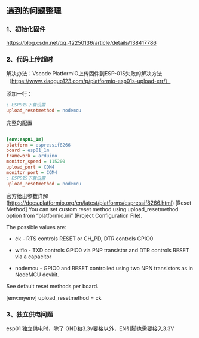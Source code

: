 ## 遇到的问题整理

### 1、初始化固件

https://blog.csdn.net/qq_42250136/article/details/138417786

### 2、代码上传超时

解决办法：Vscode PlatformIO上传固件到ESP-01S失败的解决方法（https://www.xiaoguo123.com/p/platformio-esp01s-upload-err/）

添加一行：
```ini
; ESP01S下载设置
upload_resetmethod = nodemcu
```

完整的配置
```ini

[env:esp01_1m]
platform = espressif8266
board = esp01_1m
framework = arduino
monitor_speed = 115200
upload_port = COM4
monitor_port = COM4
; ESP01S下载设置
upload_resetmethod = nodemcu
```

官方给出参数详解(https://docs.platformio.org/en/latest/platforms/espressif8266.html)
[Reset Method]
You can set custom reset method using upload_resetmethod option from “platformio.ini” (Project Configuration File).

The possible values are:

* ck - RTS controls RESET or CH_PD, DTR controls GPIO0

* wifio - TXD controls GPIO0 via PNP transistor and DTR controls RESET via a capacitor

* nodemcu - GPIO0 and RESET controlled using two NPN transistors as in NodeMCU devkit.

See default reset methods per board.

[env:myenv]
upload_resetmethod = ck

### 3、独立供电问题

esp01 独立供电时，除了 GND和3.3v要接以外，EN引脚也需要接入3.3V